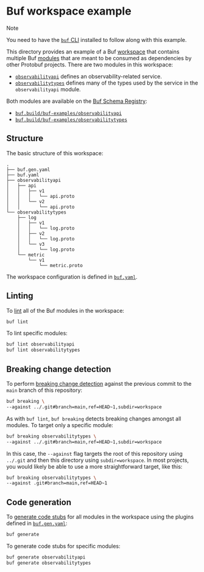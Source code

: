 # Buf workspace example

> [!NOTE]
> You need to have the [`buf` CLI][install] installed to follow along with this example.

This directory provides an example of a Buf [workspace][modules-and-workspaces] that contains multiple Buf [modules][modules-and-workspaces] that are meant to be consumed as dependencies by other Protobuf projects.
There are two modules in this workspace:

* [`observabilityapi`](./observabilityapi) defines an observability-related service.
* [`observabilitytypes`](./observabilitytypes) defines many of the types used by the service in the `observabilityapi` module.

Both modules are available on the [Buf Schema Registry][bsr]:

* [`buf.build/buf-examples/observabilityapi`][bsr-api]
* [`buf.build/buf-examples/observabilitytypes`][bsr-types]

## Structure

The basic structure of this workspace:

```
.
├── buf.gen.yaml
├── buf.yaml
├── observabilityapi
│   ├── api
│   │   ├── v1
│   │   │   └── api.proto
│   │   └── v2
│   │       └── api.proto
└── observabilitytypes
    ├── log
    │   ├── v1
    │   │   └── log.proto
    │   ├── v2
    │   │   └── log.proto
    │   └── v3
    │       └── log.proto
    └── metric
        └── v1
            └── metric.proto
```

The workspace configuration is defined in [`buf.yaml`](./buf.yaml).

## Linting

To [lint] all of the Buf modules in the workspace:

```sh
buf lint
```

To lint specific modules:

```sh
buf lint observabilityapi
buf lint observabilitytypes
```

## Breaking change detection

To perform [breaking change detection][breaking] against the previous commit to the `main` branch of this repository:

```sh
buf breaking \
--against ../.git#branch=main,ref=HEAD~1,subdir=workspace
```

As with `buf lint`, `buf breaking` detects breaking changes amongst all modules. To target only a specific module:

```sh
buf breaking observabilitytypes \
--against ../.git#branch=main,ref=HEAD~1,subdir=workspace
```

In this case, the `--against` flag targets the root of this repository using `../.git` and then this directory using `subdir=workspace`. In most projects, you would likely be able to use a more straightforward target, like this:

```sh
buf breaking observabilitytypes \
--against .git#branch=main,ref=HEAD~1
```

## Code generation

To [generate code stubs][generate] for all modules in the workspace using the plugins defined in [`buf.gen.yaml`](./buf.gen.yaml):

```sh
buf generate
```

To generate code stubs for specific modules:

```sh
buf generate observabilityapi
buf generate observabilitytypes
```

[breaking]: https://docs.buf.build/breaking
[bsr]: https://docs.buf.build/bsr
[bsr-api]: https://buf.build/buf-examples/observabilityapi
[bsr-types]: https://buf.build/buf-examples/observabilitytypes
[generate]: https://docs.buf.build/generate
[install]: https://docs.buf.build/installation
[lint]: https://docs.buf.build/lint
[modules-and-workspaces]: https://buf.build/docs/concepts/modules-workspaces
